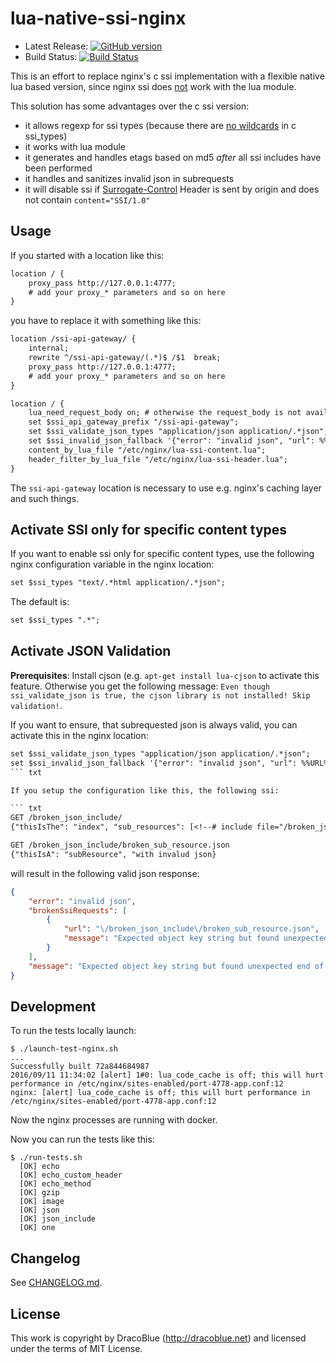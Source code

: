 # lua-native-ssi-nginx

* Latest Release: [![GitHub version](https://badge.fury.io/gh/DracoBlue%2Flua-native-ssi-nginx.png)](https://github.com/DracoBlue/lua-native-ssi-nginx/releases)
* Build Status: [![Build Status](https://secure.travis-ci.org/DracoBlue/lua-native-ssi-nginx.png?branch=master)](http://travis-ci.org/DracoBlue/lua-native-ssi-nginx)

This is an effort to replace nginx's c ssi implementation with a flexible native lua based version, since nginx ssi does
[not](https://github.com/openresty/lua-nginx-module#mixing-with-ssi-not-supported) work with the lua module.

This solution has some  advantages over the c ssi version:

* it allows regexp for ssi types (because there are [no wildcards](http://stackoverflow.com/questions/34392175/using-gzip-types-ssi-types-in-nginx-with-wildcard-media-types) in c ssi_types)
* it works with lua module
* it generates and handles etags based on md5 *after* all ssi includes have been performed
* it handles and sanitizes invalid json in subrequests
* it will disable ssi if [Surrogate-Control](https://www.w3.org/TR/edge-arch/) Header is sent by origin and does not contain `content="SSI/1.0"`


## Usage

If you started with a location like this:

``` txt
location / {
	proxy_pass http://127.0.0.1:4777;
	# add your proxy_* parameters and so on here
}
```

you have to replace it with something like this:

``` txt
location /ssi-api-gateway/ {
	internal;
	rewrite ^/ssi-api-gateway/(.*)$ /$1  break;
	proxy_pass http://127.0.0.1:4777;
	# add your proxy_* parameters and so on here
}

location / {
	lua_need_request_body on; # otherwise the request_body is not available for POST requests!
	set $ssi_api_gateway_prefix "/ssi-api-gateway";
	set $ssi_validate_json_types "application/json application/.*json";
	set $ssi_invalid_json_fallback '{"error": "invalid json", "url": %%URL%%, "message": %%MESSAGE%%}';
	content_by_lua_file "/etc/nginx/lua-ssi-content.lua";
	header_filter_by_lua_file "/etc/nginx/lua-ssi-header.lua";
}
```

The `ssi-api-gateway` location is necessary to use e.g. nginx's caching layer and such things.

## Activate SSI only for specific content types

If you want to enable ssi only for specific content types, use the following nginx configuration variable in the nginx
location:

``` txt
set $ssi_types "text/.*html application/.*json";
```

The default is:

``` txt
set $ssi_types ".*";
```


## Activate JSON Validation

**Prerequisites**: Install cjson (e.g. `apt-get install lua-cjson` to activate this feature. Otherwise you get the following message:
`Even though ssi_validate_json is true, the cjson library is not installed! Skip validation!`.

If you want to ensure, that subrequested json is always valid, you can activate this in the nginx location:

``` txt
set $ssi_validate_json_types "application/json application/.*json";
set $ssi_invalid_json_fallback '{"error": "invalid json", "url": %%URL%%, "message": %%MESSAGE%%}';
``` txt

If you setup the configuration like this, the following ssi:

``` txt
GET /broken_json_include/
{"thisIsThe": "index", "sub_resources": [<!--# include file="/broken_json_include/broken_sub_resource.json" -->] }

GET /broken_json_include/broken_sub_resource.json
{"thisIsA": "subResource", "with invalud json}
```

will result in the following valid json response:

``` json
{
	"error": "invalid json",
	"brokenSsiRequests": [
		{
			"url": "\/broken_json_include\/broken_sub_resource.json",
			"message": "Expected object key string but found unexpected end of string at character 47"
		}
	],
	"message": "Expected object key string but found unexpected end of string at character 91","url":"\/broken_json_include\/"
}
```

## Development

To run the tests locally launch:

``` console
$ ./launch-test-nginx.sh
...
Successfully built 72a844684987
2016/09/11 11:34:02 [alert] 1#0: lua_code_cache is off; this will hurt performance in /etc/nginx/sites-enabled/port-4778-app.conf:12
nginx: [alert] lua_code_cache is off; this will hurt performance in /etc/nginx/sites-enabled/port-4778-app.conf:12
```

Now the nginx processes are running with docker.

Now you can run the tests like this:

``` console
$ ./run-tests.sh
  [OK] echo
  [OK] echo_custom_header
  [OK] echo_method
  [OK] gzip
  [OK] image
  [OK] json
  [OK] json_include
  [OK] one
```

## Changelog

See [CHANGELOG.md](./CHANGELOG.md).

## License

This work is copyright by DracoBlue (<http://dracoblue.net>) and licensed under the terms of MIT License.
